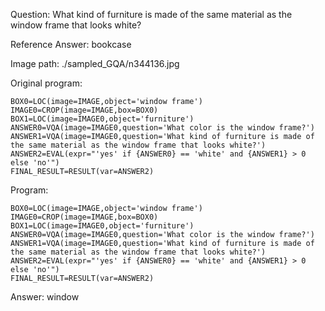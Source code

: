 Question: What kind of furniture is made of the same material as the window frame that looks white?

Reference Answer: bookcase

Image path: ./sampled_GQA/n344136.jpg

Original program:

```
BOX0=LOC(image=IMAGE,object='window frame')
IMAGE0=CROP(image=IMAGE,box=BOX0)
BOX1=LOC(image=IMAGE0,object='furniture')
ANSWER0=VQA(image=IMAGE0,question='What color is the window frame?')
ANSWER1=VQA(image=IMAGE0,question='What kind of furniture is made of the same material as the window frame that looks white?')
ANSWER2=EVAL(expr="'yes' if {ANSWER0} == 'white' and {ANSWER1} > 0 else 'no'")
FINAL_RESULT=RESULT(var=ANSWER2)
```
Program:

```
BOX0=LOC(image=IMAGE,object='window frame')
IMAGE0=CROP(image=IMAGE,box=BOX0)
BOX1=LOC(image=IMAGE0,object='furniture')
ANSWER0=VQA(image=IMAGE0,question='What color is the window frame?')
ANSWER1=VQA(image=IMAGE0,question='What kind of furniture is made of the same material as the window frame that looks white?')
ANSWER2=EVAL(expr="'yes' if {ANSWER0} == 'white' and {ANSWER1} > 0 else 'no'")
FINAL_RESULT=RESULT(var=ANSWER2)
```
Answer: window

